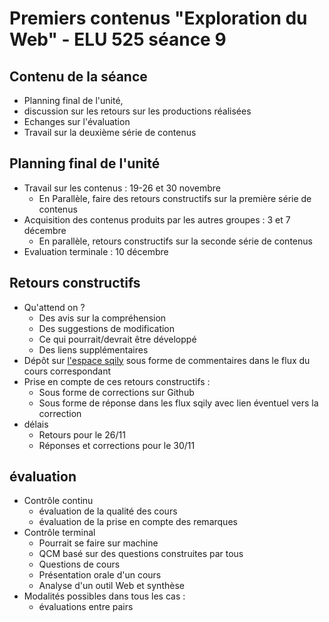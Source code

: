 # Premiers contenus "Exploration du Web" - ELU 525 séance 9

## Contenu de la séance
* Planning final de l'unité,
* discussion sur les retours sur les productions réalisées
* Echanges sur l'évaluation
* Travail sur la deuxième série de contenus

## Planning final de l'unité
* Travail sur les contenus : 19-26 et 30 novembre
  * En Parallèle, faire des retours constructifs sur la première série de contenus
* Acquisition des contenus produits par les autres groupes : 3 et 7 décembre
  * En parallèle, retours constructifs sur la seconde série de contenus
* Evaluation terminale : 10 décembre

## Retours constructifs
* Qu'attend on ?
  * Des avis sur la compréhension
  * Des suggestions de modification
  * Ce qui pourrait/devrait être développé
  * Des liens supplémentaires
* Dépôt sur [l'espace sqily](https://www.sqily.com/explorweb/) sous forme de commentaires dans le flux du cours correspondant
* Prise en compte de ces retours constructifs :
  * Sous forme de corrections sur Github
  * Sous forme de réponse dans les flux sqily avec lien éventuel vers la correction
* délais
  * Retours pour le 26/11
  * Réponses et corrections pour le 30/11

## évaluation
* Contrôle continu
  * évaluation de la qualité des cours
  * évaluation de la prise en compte des remarques
* Contrôle terminal
  * Pourrait se faire sur machine
  * QCM basé sur des questions construites par tous
  * Questions de cours
  * Présentation orale d'un cours
  * Analyse d'un outil Web et synthèse
* Modalités possibles dans tous les cas :
  * évaluations entre pairs 
